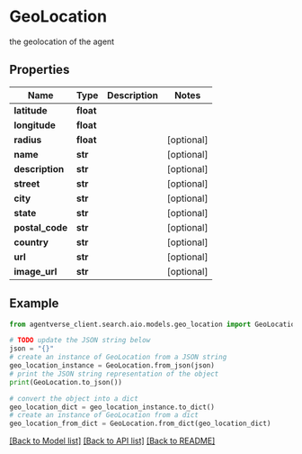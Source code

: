 # GeoLocation

the geolocation of the agent

## Properties

Name | Type | Description | Notes
------------ | ------------- | ------------- | -------------
**latitude** | **float** |  | 
**longitude** | **float** |  | 
**radius** | **float** |  | [optional] 
**name** | **str** |  | [optional] 
**description** | **str** |  | [optional] 
**street** | **str** |  | [optional] 
**city** | **str** |  | [optional] 
**state** | **str** |  | [optional] 
**postal_code** | **str** |  | [optional] 
**country** | **str** |  | [optional] 
**url** | **str** |  | [optional] 
**image_url** | **str** |  | [optional] 

## Example

```python
from agentverse_client.search.aio.models.geo_location import GeoLocation

# TODO update the JSON string below
json = "{}"
# create an instance of GeoLocation from a JSON string
geo_location_instance = GeoLocation.from_json(json)
# print the JSON string representation of the object
print(GeoLocation.to_json())

# convert the object into a dict
geo_location_dict = geo_location_instance.to_dict()
# create an instance of GeoLocation from a dict
geo_location_from_dict = GeoLocation.from_dict(geo_location_dict)
```
[[Back to Model list]](../README.md#documentation-for-models) [[Back to API list]](../README.md#documentation-for-api-endpoints) [[Back to README]](../README.md)


